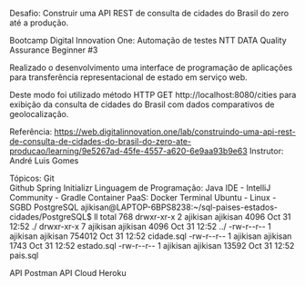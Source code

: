 Desafio: Construir uma API REST de consulta de cidades do Brasil do zero até a produção.

Bootcamp Digital Innovation One: Automação de testes NTT DATA Quality Assurance Beginner #3

Realizado o desenvolvimento uma interface de programação de aplicações para transferência representacional de estado em serviço web.

Deste modo foi utilizado método HTTP GET http://localhost:8080/cities para exibição da consulta de cidades do Brasil com dados comparativos de geolocalização.

Referência:
https://web.digitalinnovation.one/lab/construindo-uma-api-rest-de-consulta-de-cidades-do-brasil-do-zero-ate-producao/learning/9e5267ad-45fe-4557-a620-6e9aa93b9e63
Instrutor: André Luis Gomes

Tópicos:
Git   
Github
Spring Initializr
Linguagem de Programação: Java
IDE - IntelliJ Community - Gradle
Container PaaS: Docker
Terminal Ubuntu - Linux - SGBD PostgreSQL
ajikisan@LAPTOP-6BPS8238:~/sql-paises-estados-cidades/PostgreSQL$ ll
total 768
drwxr-xr-x 2 ajikisan ajikisan   4096 Oct 31 12:52 ./
drwxr-xr-x 7 ajikisan ajikisan   4096 Oct 31 12:52 ../
-rw-r--r-- 1 ajikisan ajikisan 754012 Oct 31 12:52 cidade.sql
-rw-r--r-- 1 ajikisan ajikisan   1743 Oct 31 12:52 estado.sql
-rw-r--r-- 1 ajikisan ajikisan  13592 Oct 31 12:52 pais.sql

API Postman
API Cloud Heroku
